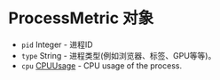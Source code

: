 # ProcessMetric 对象

* `pid` Integer - 进程ID
* `type` String - 进程类型(例如浏览器、标签、GPU等等)。
* `cpu` [CPUUsage](cpu-usage.md) - CPU usage of the process.